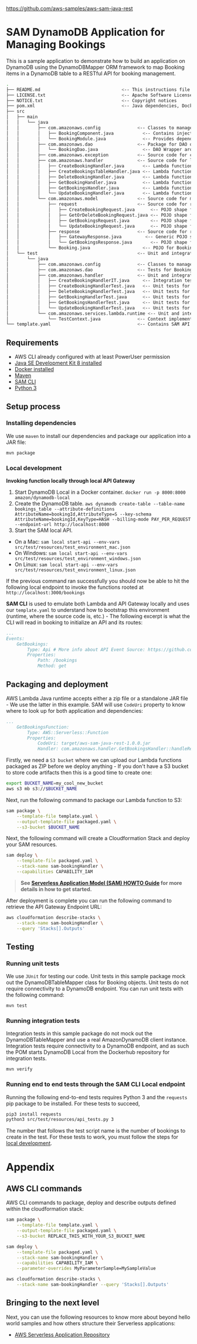 https://github.com/aws-samples/aws-sam-java-rest

# SAM DynamoDB Application for Managing Bookings

This is a sample application to demonstrate how to build an application on DynamoDB using the
DynamoDBMapper ORM framework to map Booking items in a DynamoDB table to a RESTful API for booking
management.

```bash
.
├── README.md                               <-- This instructions file
├── LICENSE.txt                             <-- Apache Software License 2.0
├── NOTICE.txt                              <-- Copyright notices
├── pom.xml                                 <-- Java dependencies, Docker integration test orchestration
├── src
│   ├── main
│   │   └── java
│   │       ├── com.amazonaws.config              <-- Classes to manage Dagger 2 dependency injection
│   │       │   ├── BookingComponent.java           <-- Contains inject methods for handler entrypoints
│   │       │   └── BookingModule.java              <-- Provides dependencies like the DynamoDB client for injection
│   │       ├── com.amazonaws.dao                 <-- Package for DAO objects
│   │       │   └── BookingDao.java                 <-- DAO Wrapper around the DynamoDBTableMapper for Bookings
│   │       ├── com.amazonaws.exception           <-- Source code for custom exceptions
│   │       ├── com.amazonaws.handler             <-- Source code for lambda functions
│   │       │   ├── CreateBookingHandler.java       <-- Lambda function code for creating bookings
│   │       │   ├── CreateBookingsTableHandler.java <-- Lambda function code for creating the bookings table
│   │       │   ├── DeleteBookingHandler.java       <-- Lambda function code for deleting bookings
│   │       │   ├── GetBookingHandler.java          <-- Lambda function code for getting one booking
│   │       │   ├── GetBookingsHandler.java         <-- Lambda function code for getting a page of bookings
│   │       │   └── UpdateBookingHandler.java       <-- Lambda function code for updating an booking
│   │       └── com.amazonaws.model               <-- Source code for model classes
│   │           ├── request                       <-- Source code for request model classes
│   │           │   ├── CreateBookingRequest.java      <-- POJO shape for creating an booking
│   │           │   ├── GetOrDeleteBookingRequest.java <-- POJO shape for getting or deleting an booking
│   │           │   ├── GetBookingsRequest.java        <-- POJO shape for getting a page of bookings
│   │           │   └── UpdateBookingRequest.java      <-- POJO shape for updating an booking
│   │           ├── response                      <-- Source code for response model classes
│   │           │   ├── GatewayResponse.java         <-- Generic POJO shape for the APIGateway integration
│   │           │   └── GetBookingsResponse.java       <-- POJO shape for a page of bookings
│   │           └── Booking.java                    <-- POJO for Booking resources
│   └── test                                      <-- Unit and integration tests
│       └── java
│           ├── com.amazonaws.config              <-- Classes to manage Dagger 2 dependency injection
│           ├── com.amazonaws.dao                 <-- Tests for BookingDao
│           ├── com.amazonaws.handler             <-- Unit and integration tests for handlers
│           │   ├── CreateBookingHandlerIT.java     <-- Integration tests for creating bookings
│           │   ├── CreateBookingHandlerTest.java   <-- Unit tests for creating bookings
│           │   ├── DeleteBookingHandlerTest.java   <-- Unit tests for deleting bookings
│           │   ├── GetBookingHandlerTest.java      <-- Unit tests for getting one booking
│           │   ├── GetBookingsHandlerTest.java     <-- Unit tests for getting a page of bookings
│           │   └── UpdateBookingHandlerTest.java   <-- Unit tests for updating an booking
│           └── com.amazonaws.services.lambda.runtime <-- Unit and integration tests for handlers
│               └── TestContext.java              <-- Context implementation for use in tests
└── template.yaml                                 <-- Contains SAM API Gateway + Lambda definitions
```

## Requirements

* AWS CLI already configured with at least PowerUser permission
* [Java SE Development Kit 8 installed](http://www.oracle.com/technetwork/java/javase/downloads/jdk8-downloads-2133151.html)
* [Docker installed](https://www.docker.com/community-edition)
* [Maven](https://maven.apache.org/install.html)
* [SAM CLI](https://github.com/awslabs/aws-sam-cli)
* [Python 3](https://docs.python.org/3/)

## Setup process

### Installing dependencies

We use `maven` to install our dependencies and package our application into a JAR file:

```bash
mvn package
```

### Local development

**Invoking function locally through local API Gateway**
1. Start DynamoDB Local in a Docker container. `docker run -p 8000:8000 amazon/dynamodb-local`
2. Create the DynamoDB table. `aws dynamodb create-table --table-name bookings_table --attribute-definitions AttributeName=bookingId,AttributeType=S --key-schema AttributeName=bookingId,KeyType=HASH --billing-mode PAY_PER_REQUEST --endpoint-url http://localhost:8000`
3. Start the SAM local API.
 - On a Mac: `sam local start-api --env-vars src/test/resources/test_environment_mac.json`
 - On Windows: `sam local start-api --env-vars src/test/resources/test_environment_windows.json`
 - On Linux: `sam local start-api --env-vars src/test/resources/test_environment_linux.json`

If the previous command ran successfully you should now be able to hit the following local endpoint to
invoke the functions rooted at `http://localhost:3000/bookings`

**SAM CLI** is used to emulate both Lambda and API Gateway locally and uses our `template.yaml` to
understand how to bootstrap this environment (runtime, where the source code is, etc.) - The
following excerpt is what the CLI will read in booking to initialize an API and its routes:

```yaml
...
Events:
    GetBookings:
        Type: Api # More info about API Event Source: https://github.com/awslabs/serverless-application-model/blob/master/versions/2016-10-31.md#api
        Properties:
            Path: /bookings
            Method: get
```

## Packaging and deployment

AWS Lambda Java runtime accepts either a zip file or a standalone JAR file - We use the latter in
this example. SAM will use `CodeUri` property to know where to look up for both application and
dependencies:

```yaml
...
    GetBookingsFunction:
        Type: AWS::Serverless::Function
        Properties:
            CodeUri: target/aws-sam-java-rest-1.0.0.jar
            Handler: com.amazonaws.handler.GetBookingsHandler::handleRequest
```

Firstly, we need a `S3 bucket` where we can upload our Lambda functions packaged as ZIP before we
deploy anything - If you don't have a S3 bucket to store code artifacts then this is a good time to
create one:

```bash
export BUCKET_NAME=my_cool_new_bucket
aws s3 mb s3://$BUCKET_NAME
```

Next, run the following command to package our Lambda function to S3:

```bash
sam package \
    --template-file template.yaml \
    --output-template-file packaged.yaml \
    --s3-bucket $BUCKET_NAME
```

Next, the following command will create a Cloudformation Stack and deploy your SAM resources.

```bash
sam deploy \
    --template-file packaged.yaml \
    --stack-name sam-bookingHandler \
    --capabilities CAPABILITY_IAM
```

> **See [Serverless Application Model (SAM) HOWTO Guide](https://github.com/awslabs/serverless-application-model/blob/master/HOWTO.md) for more details in how to get started.**

After deployment is complete you can run the following command to retrieve the API Gateway Endpoint URL:

```bash
aws cloudformation describe-stacks \
    --stack-name sam-bookingHandler \
    --query 'Stacks[].Outputs'
```

## Testing

### Running unit tests
We use `JUnit` for testing our code.
Unit tests in this sample package mock out the DynamoDBTableMapper class for Booking objects.
Unit tests do not require connectivity to a DynamoDB endpoint. You can run unit tests with the
following command:

```bash
mvn test
```

### Running integration tests
Integration tests in this sample package do not mock out the DynamoDBTableMapper and use a real
AmazonDynamoDB client instance. Integration tests require connectivity to a DynamoDB endpoint, and
as such the POM starts DynamoDB Local from the Dockerhub repository for integration tests.

```bash
mvn verify
```

### Running end to end tests through the SAM CLI Local endpoint
Running the following end-to-end tests requires Python 3 and the `requests` pip
package to be installed. For these tests to succeed,
```bash
pip3 install requests
python3 src/test/resources/api_tests.py 3
```

The number that follows the test script name is the number of bookings to create in the
test. For these tests to work, you must follow the steps for [local development](#local-development).  

# Appendix

## AWS CLI commands

AWS CLI commands to package, deploy and describe outputs defined within the cloudformation stack:

```bash
sam package \
    --template-file template.yaml \
    --output-template-file packaged.yaml \
    --s3-bucket REPLACE_THIS_WITH_YOUR_S3_BUCKET_NAME

sam deploy \
    --template-file packaged.yaml \
    --stack-name sam-bookingHandler \
    --capabilities CAPABILITY_IAM \
    --parameter-overrides MyParameterSample=MySampleValue

aws cloudformation describe-stacks \
    --stack-name sam-bookingHandler --query 'Stacks[].Outputs'
```

## Bringing to the next level

Next, you can use the following resources to know more about beyond hello world samples and how others
structure their Serverless applications:

* [AWS Serverless Application Repository](https://aws.amazon.com/serverless/serverlessrepo/)
